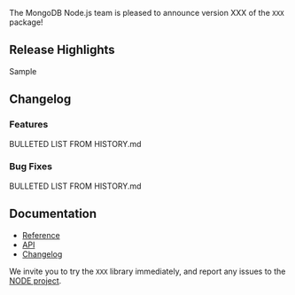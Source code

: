 The MongoDB Node.js team is pleased to announce version XXX of the `XXX` package!

## Release Highlights

Sample

## Changelog

### Features

BULLETED LIST FROM HISTORY.md

### Bug Fixes

BULLETED LIST FROM HISTORY.md

## Documentation

* [Reference](https://docs.mongodb.com/drivers/node/current/)
* [API](LINK)
* [Changelog](LINK)

We invite you to try the `XXX` library immediately, and report any issues to the [NODE project](https://jira.mongodb.org/projects/NODE).
